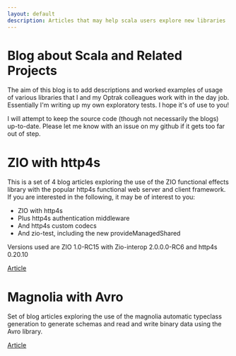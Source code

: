 ```yaml
---
layout: default
description: Articles that may help scala users explore new libraries
---
```


# Blog about Scala and Related Projects

The aim of this blog is to add descriptions and worked examples of usage of various libraries that I and my Optrak colleagues work with in the day job.
Essentially I'm writing up my own exploratory tests. I hope it's of use to you!

I will attempt to keep the source code (though not necessarily the blogs) up-to-date. Please let me know with an issue on my github if it gets too far
out of step.

# ZIO with http4s

This is a set of 4 blog articles exploring the use of the ZIO functional effects library
with the popular http4s functional web server and client framework. If you are interested
in the following, it may be of interest to you:
* ZIO with http4s
* Plus http4s authentication middleware
* And http4s custom codecs
* And zio-test, including the new provideManagedShared

Versions used are ZIO 1.0-RC15 with Zio-interop 2.0.0.0-RC6 and http4s 0.20.10

[Article](_pages/zio-http4s/intro.md)

# Magnolia with Avro

Set of blog articles exploring the use of the magnolia automatic typeclass generation
to generate schemas and read and write binary data using the Avro library.

[Article](_pages/magnolia-avro/intro.md)





